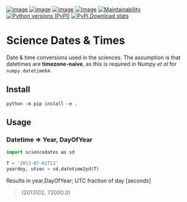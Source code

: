 [![image](https://zenodo.org/badge/81351748.svg)](https://zenodo.org/badge/latestdoi/81351748)
[![image](https://travis-ci.org/scivision/sciencedates.svg?branch=master)](https://travis-ci.org/scivision/sciencedates)
[![image](https://coveralls.io/repos/github/scivision/sciencedates/badge.svg?branch=master)](https://coveralls.io/github/scivision/sciencedates?branch=master)
[![image](https://ci.appveyor.com/api/projects/status/r6adn3fdvk1qcx4r?svg=true)](https://ci.appveyor.com/project/scivision/sciencedates)
[![Maintainability](https://api.codeclimate.com/v1/badges/47852e6e896d404d20a5/maintainability)](https://codeclimate.com/github/scivision/sciencedates/maintainability)
[![Python versions (PyPI)](https://img.shields.io/pypi/pyversions/sciencedates.svg)](https://pypi.python.org/pypi/sciencedates)
[![PyPi Download stats](http://pepy.tech/badge/sciencedates)](http://pepy.tech/project/sciencedates)

# Science Dates & Times

Date & time conversions used in the sciences. 
The assumption is that datetimes are **timezone-naive**, as this is required in Numpy *et al* for `numpy.datetime64`.


## Install

    python -m pip install -e .

## Usage

### Datetime => Year, DayOfYear

```python
import sciencedates as sd

T = '2013-07-02T12'
yeardoy, utsec = sd.datetime2yd(T)
```

Results in year,DayOfYear; UTC fraction of day [seconds]

> (2013102, 72000.0)
